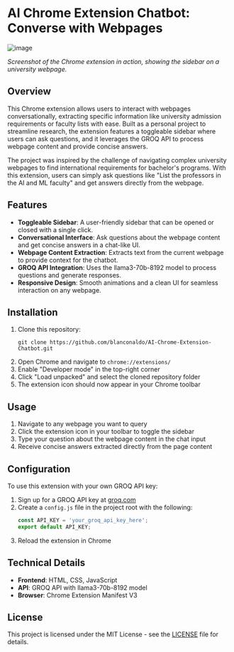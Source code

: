 # AI Chrome Extension Chatbot: Converse with Webpages

![image](https://github.com/user-attachments/assets/dc92c665-8f73-46e4-941c-52603d5f0adb)

*Screenshot of the Chrome extension in action, showing the sidebar on a university webpage.*

## Overview

This Chrome extension allows users to interact with webpages conversationally, extracting specific information like university admission requirements or faculty lists with ease. Built as a personal project to streamline research, the extension features a toggleable sidebar where users can ask questions, and it leverages the GROQ API to process webpage content and provide concise answers.

The project was inspired by the challenge of navigating complex university webpages to find international requirements for bachelor's programs. With this extension, users can simply ask questions like "List the professors in the AI and ML faculty" and get answers directly from the webpage.

## Features

* **Toggleable Sidebar**: A user-friendly sidebar that can be opened or closed with a single click.
* **Conversational Interface**: Ask questions about the webpage content and get concise answers in a chat-like UI.
* **Webpage Content Extraction**: Extracts text from the current webpage to provide context for the chatbot.
* **GROQ API Integration**: Uses the llama3-70b-8192 model to process questions and generate responses.
* **Responsive Design**: Smooth animations and a clean UI for seamless interaction on any webpage.

## Installation

1. Clone this repository:
   ```
   git clone https://github.com/blanconaldo/AI-Chrome-Extension-Chatbot.git
   ```
2. Open Chrome and navigate to `chrome://extensions/`
3. Enable "Developer mode" in the top-right corner
4. Click "Load unpacked" and select the cloned repository folder
5. The extension icon should now appear in your Chrome toolbar

## Usage

1. Navigate to any webpage you want to query
2. Click the extension icon in your toolbar to toggle the sidebar
3. Type your question about the webpage content in the chat input
4. Receive concise answers extracted directly from the page content

## Configuration

To use this extension with your own GROQ API key:

1. Sign up for a GROQ API key at [groq.com](https://groq.com)
2. Create a `config.js` file in the project root with the following:
   ```javascript
   const API_KEY = 'your_groq_api_key_here';
   export default API_KEY;
   ```
3. Reload the extension in Chrome

## Technical Details

- **Frontend**: HTML, CSS, JavaScript
- **API**: GROQ API with llama3-70b-8192 model
- **Browser**: Chrome Extension Manifest V3

## License

This project is licensed under the MIT License - see the [LICENSE](LICENSE) file for details.
